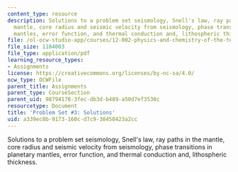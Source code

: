 ```yaml
---
content_type: resource
description: Solutions to a problem set seismology, Snell's law, ray paths in the
  mantle, core radius and seismic velocity from seismology, phase transitions in planetary
  mantles, error function, and thermal conduction and, lithospheric thickness.
file: /ol-ocw-studio-app/courses/12-002-physics-and-chemistry-of-the-terrestrial-planets-fall-2008/a339ec8b9173160cd7c930450423a2cc_MIT12_002f08_ps03_solutions.pdf
file_size: 1184003
file_type: application/pdf
learning_resource_types:
- Assignments
license: https://creativecommons.org/licenses/by-nc-sa/4.0/
ocw_type: OCWFile
parent_title: Assignments
parent_type: CourseSection
parent_uid: 98794178-3fec-db3d-b489-a50d7ef3530c
resourcetype: Document
title: 'Problem Set #3: Solutions'
uid: a339ec8b-9173-160c-d7c9-30450423a2cc
---
```

Solutions to a problem set seismology, Snell's law, ray paths in the mantle, core radius and seismic velocity from seismology, phase transitions in planetary mantles, error function, and thermal conduction and, lithospheric thickness.